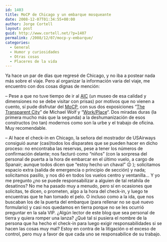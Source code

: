 ```yaml
---
id: 1403
title: MoCP de Chicago y un embarque mosqueante
date: 2008-12-07T01:34:55+00:00
author: Jorge Cortell
layout: post
guid: http://www.cortell.net/?p=1407
permalink: /2008/12/07/mocp-y-embarque/
categories:
  - General
  - Humor y curiosidades
  - Otras cosas
  - Placeres de la vida
---
```

Ya hace un par de días que regresé de Chicago, y no iba a postear nada más sobre el viaje. Pero al organizar la información varia del viaje, me encuentro con dos cosas dignas de mención:

&#8211; Pese a que no tuve tiempo de ir al <a title="http://www.artic.edu/aic/" href="http://www.artic.edu/aic/" target="_blank">AIC</a> (un museo de esa calidad y dimensiones no se debe visitar con prisas) por motivos que no vienen a cuento, sí pude disfrutar del <a title="http://mocp.org/" href="http://mocp.org/" target="_blank">MoCP</a>, con sus dos exposiciones &#8220;<a title="http://www.mocp.org/exhibitions/2008/11/michael_wolf_th.php" href="http://www.mocp.org/exhibitions/2008/11/michael_wolf_th.php" target="_blank">The Transparent City</a>&#8221; de Michael Wolf y &#8220;<a title="http://www.mocp.org/exhibitions/2008/11/workplace.php" href="http://www.mocp.org/exhibitions/2008/11/workplace.php" target="_blank">Work/Place</a>&#8220;. Dos miradas duras (la primera mucho más que la segunda) a la deshumanización de esos constructos (no tan) modernos como son la urbe y el trabajo de oficina. Muy recomendable.

&#8211; Al hace el check-in en Chicago, la señora del mostrador de USAirways consiguió aunar (casi)todos los disparates que se pueden hacer en dicho proceso: no encontraba las reservas, pese a tener los números de confirmación delante; nos facturó como &#8220;niños&#8221; (con la sorpresa del personal de puerta a la hora de embarcar en el último vuelo, a cargo de Spanair; aunque todos dicen que &#8220;estoy hecho un chaval&#8221; 😉 ); solicitamos espacio extra (salida de emergencia o principio de sección) y nada; solicitamos pasillo, y nos dió en todos los vuelos centro y ventanilla&#8230; Y yo me pregunto ¿no se puede responsabilizar a alguien de tal retahila de desatinos? No me ha pasado muy a menudo, pero sí en ocasiones que solicitas, te dicen, o prometen, algo a la hora del check-in, y luego te encuentras que te han tomado el pelo. O incluso como a la ida, que nos buscaban los de la puerta del embarque (para rellenar no se qué nuevo formulario) y casi nos quedamos en tierra porque no se les ocurrió preguntar en la sala VIP. ¿Algún lector de este blog que sea personal de tierra y quiera romper una lanza? ¿Qué tal si pusiera el nombre de la persona que ha hecho el check-in para luego exigir responsabilidades si se hacen las cosas muy mal? Estoy en contra de la litigación o el exceso de control, pero muy a favor de que cada uno se responsabilice de su trabajo.